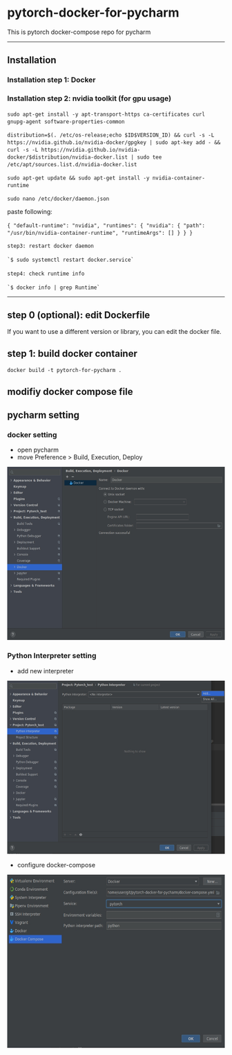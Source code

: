 # pytorch-docker-for-pycharm
This is pytorch docker-compose repo for pycharm

----
## Installation

### Installation step 1: Docker

### Installation step 2: nvidia toolkit (for gpu usage)

 `sudo apt-get install -y apt-transport-https ca-certificates curl gnupg-agent software-properties-common`

 `distribution=$(. /etc/os-release;echo $ID$VERSION_ID) && curl -s -L https://nvidia.github.io/nvidia-docker/gpgkey | sudo apt-key add - && curl -s -L https://nvidia.github.io/nvidia-docker/$distribution/nvidia-docker.list | sudo tee /etc/apt/sources.list.d/nvidia-docker.list`

 `sudo apt-get update && sudo apt-get install -y nvidia-container-runtime`

 `sudo nano /etc/docker/daemon.json`
  
  paste following:
  
  `{
    "default-runtime": "nvidia",
    "runtimes": {
        "nvidia": {
            "path": "/usr/bin/nvidia-container-runtime",
            "runtimeArgs": []
     }
    }
  }`
    
    step3: restart docker daemon
    
    `$ sudo systemctl restart docker.service`
    
    step4: check runtime info
    
    `$ docker info | grep Runtime`

----

## step 0 (optional): edit **Dockerfile**
If you want to use a different version or library, you can edit the docker file.

## step 1: build docker container

```
docker build -t pytorch-for-pycharm .
```

## modifiy docker compose file


## pycharm setting 
### docker setting
- open pycharm
- move Preference > Build, Execution, Deploy

<img src=".img/20210223_092604.jpg" width=600 height=400>

### Python Interpreter setting
- add new interpreter

<img src=".img/20210223_093705.jpg" width=600 height=400>

- configure docker-compose
<img src=".img/20210223_104857.jpg" width=600 height=400>
